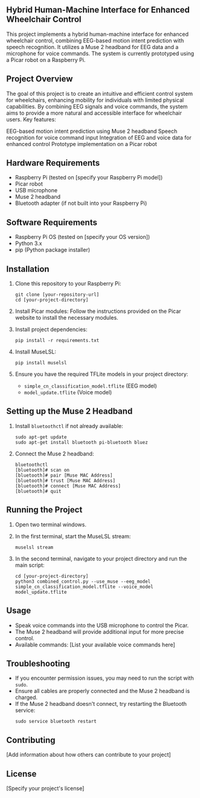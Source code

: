 ## Hybrid Human-Machine Interface for Enhanced Wheelchair Control
This project implements a hybrid human-machine interface for enhanced wheelchair control, combining EEG-based motion intent prediction with speech recognition. It utilizes a Muse 2 headband for EEG data and a microphone for voice commands. The system is currently prototyped using a Picar robot on a Raspberry Pi.

## Project Overview
The goal of this project is to create an intuitive and efficient control system for wheelchairs, enhancing mobility for individuals with limited physical capabilities. By combining EEG signals and voice commands, the system aims to provide a more natural and accessible interface for wheelchair users.
Key features:

EEG-based motion intent prediction using Muse 2 headband
Speech recognition for voice command input
Integration of EEG and voice data for enhanced control
Prototype implementation on a Picar robot

## Hardware Requirements

- Raspberry Pi (tested on [specify your Raspberry Pi model])
- Picar robot
- USB microphone
- Muse 2 headband
- Bluetooth adapter (if not built into your Raspberry Pi)

## Software Requirements

- Raspberry Pi OS (tested on [specify your OS version])
- Python 3.x
- pip (Python package installer)

## Installation

1. Clone this repository to your Raspberry Pi:
   ```
   git clone [your-repository-url]
   cd [your-project-directory]
   ```

2. Install Picar modules:
   Follow the instructions provided on the Picar website to install the necessary modules.

3. Install project dependencies:
   ```
   pip install -r requirements.txt
   ```

4. Install MuseLSL:
   ```
   pip install muselsl
   ```

5. Ensure you have the required TFLite models in your project directory:
   - `simple_cn_classification_model.tflite` (EEG model)
   - `model_update.tflite` (Voice model)

## Setting up the Muse 2 Headband

1. Install `bluetoothctl` if not already available:
   ```
   sudo apt-get update
   sudo apt-get install bluetooth pi-bluetooth bluez
   ```

2. Connect the Muse 2 headband:
   ```
   bluetoothctl
   [bluetooth]# scan on
   [bluetooth]# pair [Muse MAC Address]
   [bluetooth]# trust [Muse MAC Address]
   [bluetooth]# connect [Muse MAC Address]
   [bluetooth]# quit
   ```

## Running the Project

1. Open two terminal windows.

2. In the first terminal, start the MuseLSL stream:
   ```
   muselsl stream
   ```

3. In the second terminal, navigate to your project directory and run the main script:
   ```
   cd [your-project-directory]
   python3 combined_control.py --use_muse --eeg_model simple_cn_classification_model.tflite --voice_model model_update.tflite
   ```

## Usage

- Speak voice commands into the USB microphone to control the Picar.
- The Muse 2 headband will provide additional input for more precise control.
- Available commands: [List your available voice commands here]

## Troubleshooting

- If you encounter permission issues, you may need to run the script with `sudo`.
- Ensure all cables are properly connected and the Muse 2 headband is charged.
- If the Muse 2 headband doesn't connect, try restarting the Bluetooth service:
  ```
  sudo service bluetooth restart
  ```

## Contributing

[Add information about how others can contribute to your project]

## License

[Specify your project's license]
